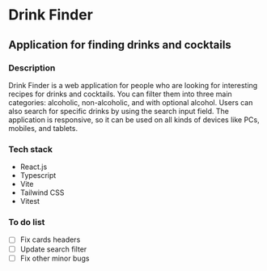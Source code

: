 # Drink Finder

## Application for finding drinks and cocktails

### Description

Drink Finder is a web application for people who are looking for interesting recipes for drinks and cocktails. You can filter them into three main categories: alcoholic, non-alcoholic, and with optional alcohol. Users can also search for specific drinks by using the search input field. The application is responsive, so it can be used on all kinds of devices like PCs, mobiles, and tablets.

### Tech stack

- React.js
- Typescript
- Vite
- Tailwind CSS
- Vitest

### To do list

- [ ] Fix cards headers
- [ ] Update search filter
- [ ] Fix other minor bugs
